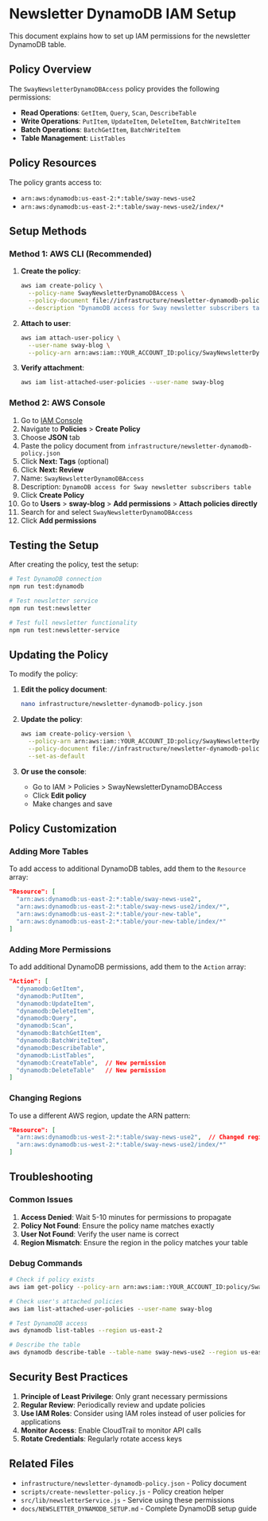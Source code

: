 # Newsletter DynamoDB IAM Setup

This document explains how to set up IAM permissions for the newsletter DynamoDB table.

## Policy Overview

The `SwayNewsletterDynamoDBAccess` policy provides the following permissions:

- **Read Operations**: `GetItem`, `Query`, `Scan`, `DescribeTable`
- **Write Operations**: `PutItem`, `UpdateItem`, `DeleteItem`, `BatchWriteItem`
- **Batch Operations**: `BatchGetItem`, `BatchWriteItem`
- **Table Management**: `ListTables`

## Policy Resources

The policy grants access to:
- `arn:aws:dynamodb:us-east-2:*:table/sway-news-use2`
- `arn:aws:dynamodb:us-east-2:*:table/sway-news-use2/index/*`

## Setup Methods

### Method 1: AWS CLI (Recommended)

1. **Create the policy**:
   ```bash
   aws iam create-policy \
     --policy-name SwayNewsletterDynamoDBAccess \
     --policy-document file://infrastructure/newsletter-dynamodb-policy.json \
     --description "DynamoDB access for Sway newsletter subscribers table"
   ```

2. **Attach to user**:
   ```bash
   aws iam attach-user-policy \
     --user-name sway-blog \
     --policy-arn arn:aws:iam::YOUR_ACCOUNT_ID:policy/SwayNewsletterDynamoDBAccess
   ```

3. **Verify attachment**:
   ```bash
   aws iam list-attached-user-policies --user-name sway-blog
   ```

### Method 2: AWS Console

1. Go to [IAM Console](https://console.aws.amazon.com/iam/)
2. Navigate to **Policies** > **Create Policy**
3. Choose **JSON** tab
4. Paste the policy document from `infrastructure/newsletter-dynamodb-policy.json`
5. Click **Next: Tags** (optional)
6. Click **Next: Review**
7. Name: `SwayNewsletterDynamoDBAccess`
8. Description: `DynamoDB access for Sway newsletter subscribers table`
9. Click **Create Policy**
10. Go to **Users** > **sway-blog** > **Add permissions** > **Attach policies directly**
11. Search for and select `SwayNewsletterDynamoDBAccess`
12. Click **Add permissions**

## Testing the Setup

After creating the policy, test the setup:

```bash
# Test DynamoDB connection
npm run test:dynamodb

# Test newsletter service
npm run test:newsletter

# Test full newsletter functionality
npm run test:newsletter-service
```

## Updating the Policy

To modify the policy:

1. **Edit the policy document**:
   ```bash
   nano infrastructure/newsletter-dynamodb-policy.json
   ```

2. **Update the policy**:
   ```bash
   aws iam create-policy-version \
     --policy-arn arn:aws:iam::YOUR_ACCOUNT_ID:policy/SwayNewsletterDynamoDBAccess \
     --policy-document file://infrastructure/newsletter-dynamodb-policy.json \
     --set-as-default
   ```

3. **Or use the console**:
   - Go to IAM > Policies > SwayNewsletterDynamoDBAccess
   - Click **Edit policy**
   - Make changes and save

## Policy Customization

### Adding More Tables

To add access to additional DynamoDB tables, add them to the `Resource` array:

```json
"Resource": [
  "arn:aws:dynamodb:us-east-2:*:table/sway-news-use2",
  "arn:aws:dynamodb:us-east-2:*:table/sway-news-use2/index/*",
  "arn:aws:dynamodb:us-east-2:*:table/your-new-table",
  "arn:aws:dynamodb:us-east-2:*:table/your-new-table/index/*"
]
```

### Adding More Permissions

To add additional DynamoDB permissions, add them to the `Action` array:

```json
"Action": [
  "dynamodb:GetItem",
  "dynamodb:PutItem",
  "dynamodb:UpdateItem",
  "dynamodb:DeleteItem",
  "dynamodb:Query",
  "dynamodb:Scan",
  "dynamodb:BatchGetItem",
  "dynamodb:BatchWriteItem",
  "dynamodb:DescribeTable",
  "dynamodb:ListTables",
  "dynamodb:CreateTable",  // New permission
  "dynamodb:DeleteTable"   // New permission
]
```

### Changing Regions

To use a different AWS region, update the ARN pattern:

```json
"Resource": [
  "arn:aws:dynamodb:us-west-2:*:table/sway-news-use2",  // Changed region
  "arn:aws:dynamodb:us-west-2:*:table/sway-news-use2/index/*"
]
```

## Troubleshooting

### Common Issues

1. **Access Denied**: Wait 5-10 minutes for permissions to propagate
2. **Policy Not Found**: Ensure the policy name matches exactly
3. **User Not Found**: Verify the user name is correct
4. **Region Mismatch**: Ensure the region in the policy matches your table

### Debug Commands

```bash
# Check if policy exists
aws iam get-policy --policy-arn arn:aws:iam::YOUR_ACCOUNT_ID:policy/SwayNewsletterDynamoDBAccess

# Check user's attached policies
aws iam list-attached-user-policies --user-name sway-blog

# Test DynamoDB access
aws dynamodb list-tables --region us-east-2

# Describe the table
aws dynamodb describe-table --table-name sway-news-use2 --region us-east-2
```

## Security Best Practices

1. **Principle of Least Privilege**: Only grant necessary permissions
2. **Regular Review**: Periodically review and update policies
3. **Use IAM Roles**: Consider using IAM roles instead of user policies for applications
4. **Monitor Access**: Enable CloudTrail to monitor API calls
5. **Rotate Credentials**: Regularly rotate access keys

## Related Files

- `infrastructure/newsletter-dynamodb-policy.json` - Policy document
- `scripts/create-newsletter-policy.js` - Policy creation helper
- `src/lib/newsletterService.js` - Service using these permissions
- `docs/NEWSLETTER_DYNAMODB_SETUP.md` - Complete DynamoDB setup guide
